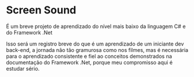 
# Screen Sound

É um breve projeto de aprendizado do nível mais baixo da linguagem C# e do Framework .Net 

Isso será um registro breve do que é um aprendizado de um iniciante dev back-end, a jornada não tão gramurosa como nos filmes, mas é necessária para o aprendizado consistente e fiel ao conceitos demonstrados na documentação do Framework .Net, porque meu compromisso aqui é estudar sério.


